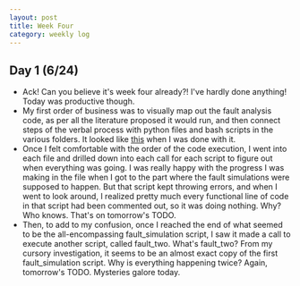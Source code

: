 ```yaml
---
layout: post 
title: Week Four
category: weekly log
---
```


## Day 1 (6/24)
  + Ack! Can you believe it's week four already?! I've hardly done
  anything! Today was productive though.
  + My first order of business was to visually map out the fault
  analysis code, as per all the literature proposed it would run,
  and then connect steps of the verbal process with python files and
  bash scripts in the various folders. It looked like [this](http://cl.ly/image/272Y0C3g0q1f) when I was done with it.
  + Once I felt comfortable with the order of the code execution, I went
  into each file and drilled down into each call for each script to 
  figure out when everything was going. I was really happy with the 
  progress I was making in the file when I got to the part where
  the fault simulations were supposed to happen. But that script kept
  throwing errors, and when I went to look around, I realized pretty
  much every functional line of code in that script had been commented
  out, so it was doing nothing. Why? Who knows. That's on tomorrow's TODO.
  + Then, to add to my confusion, once I reached the end of what seemed to
  be the all-encompassing fault_simulation script, I saw it made a
  call to execute another script, called fault_two. What's fault_two?
  From my cursory investigation, it seems to be an almost exact copy of
  the first fault_simulation script. Why is everything happening twice?
  Again, tomorrow's TODO. Mysteries galore today.
 

